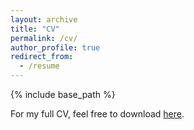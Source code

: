 ```yaml
---
layout: archive
title: "CV"
permalink: /cv/
author_profile: true
redirect_from:
  - /resume
---
```


{% include base_path %}



For my full CV, feel free to download <a href="Uyheng_CV.pdf" target = "_blank">here</a>.
